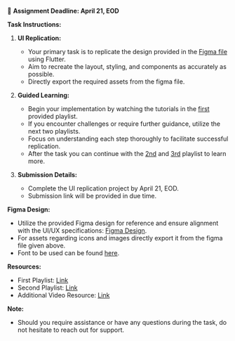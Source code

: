 <!-- ### Flutter Forward Task: UI Replication -->

📅 **Assignment Deadline: April 21, EOD**

**Task Instructions:**

1. **UI Replication:**
   - Your primary task is to replicate the design provided in the [Figma file](https://www.figma.com/file/0EVWAefynLkZtRsEHJqQwJ/Untitled?type=design&node-id=1-2&mode=design&t=Qgo9aXWX662cBJ2B-0) using Flutter.
   - Aim to recreate the layout, styling, and components as accurately as possible.
   - Directly export the required assets from the figma file.

2. **Guided Learning:**
   - Begin your implementation by watching the tutorials in the [first](https://youtube.com/playlist?list=PL5jb9EteFAODi35jPznP37hnR2sTHOOTU&feature=shared) provided playlist.
   - If you encounter challenges or require further guidance, utilize the next two playlists.
   - Focus on understanding each step thoroughly to facilitate successful replication.
   - After the task you can continue with the [2nd](https://www.youtube.com/playlist?list=PLaoF-xhnnrRVNV4aBq0zOpm8SsI66XuGs) and [3rd](https://youtu.be/OO_-MbnXQzY?si=Uv2C9PUOzPR4BxZk) playlist to learn more.

3. **Submission Details:**
   - Complete the UI replication project by April 21, EOD.
   - Submission link will be provided in due time.

**Figma Design:**
- Utilize the provided Figma design for reference and ensure alignment with the UI/UX specifications: [Figma Design](https://www.figma.com/file/0EVWAefynLkZtRsEHJqQwJ/Untitled?type=design&node-id=1-2&mode=design&t=Qgo9aXWX662cBJ2B-0).
- For assets regarding icons and images directly export it from the figma file given above.
- Font to be used can be found [here](https://fonts.google.com/specimen/Sofia+Sans).

**Resources:**
- First Playlist: [Link](https://youtube.com/playlist?list=PL5jb9EteFAODi35jPznP37hnR2sTHOOTU&feature=shared)
- Second Playlist: [Link](https://www.youtube.com/playlist?list=PLaoF-xhnnrRVNV4aBq0zOpm8SsI66XuGs)
- Additional Video Resource: [Link](https://youtu.be/OO_-MbnXQzY?si=Uv2C9PUOzPR4BxZk)

**Note:**
- Should you require assistance or have any questions during the task, do not hesitate to reach out for support.
